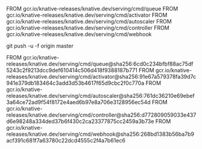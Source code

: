 FROM gcr.io/knative-releases/knative.dev/serving/cmd/queue
FROM gcr.io/knative-releases/knative.dev/serving/cmd/activator
FROM gcr.io/knative-releases/knative.dev/serving/cmd/autoscaler
FROM gcr.io/knative-releases/knative.dev/serving/cmd/controller
FROM gcr.io/knative-releases/knative.dev/serving/cmd/webhook



git push -u -f origin master



FROM gcr.io/knative-releases/knative.dev/serving/cmd/queue@sha256:6cd0c234bfbf88ac75df5243c2f9213dcc9def610414c506d418f9388187b771
FROM gcr.io/knative-releases/knative.dev/serving/cmd/activator@sha256:91e67a579378fa39d7c941e379db183464c3add3d53b4617f65d9cbc2f0c770a
FROM gcr.io/knative-releases/knative.dev/serving/cmd/autoscaler@sha256:761dc36210e69ebef3a64ce72ad9f54f8172e4aed6b97e8a706e3128956ec54d
FROM gcr.io/knative-releases/knative.dev/serving/cmd/controller@sha256:d772809059033e437d6e98248a334ded37b6f430c2ca23377875cc2459a3b73e
FROM gcr.io/knative-releases/knative.dev/serving/cmd/webhook@sha256:268bd1383b56ba7b9acf391c681f7a63780c22dcd4555c2f4a7b61ec6